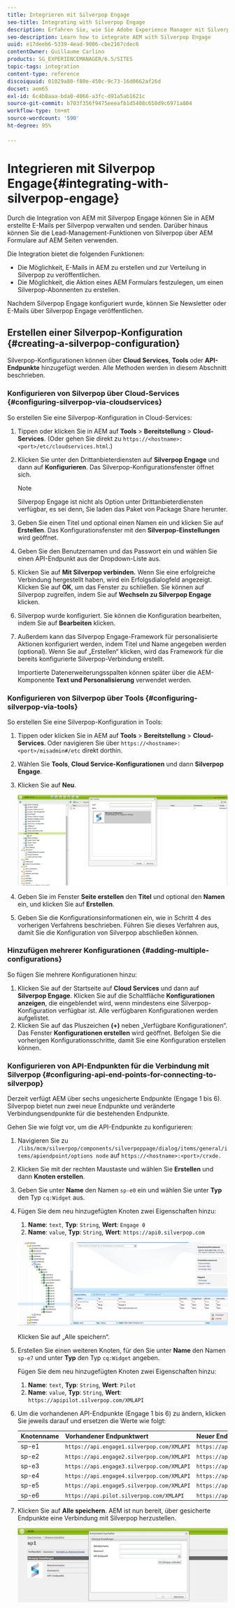 ```yaml
---
title: Integrieren mit Silverpop Engage
seo-title: Integrating with Silverpop Engage
description: Erfahren Sie, wie Sie Adobe Experience Manager mit Silverpop Engage integrieren.
seo-description: Learn how to integrate AEM with Silverpop Engage
uuid: e17deeb6-5339-4ead-9086-cbe2167cdec6
contentOwner: Guillaume Carlino
products: SG_EXPERIENCEMANAGER/6.5/SITES
topic-tags: integration
content-type: reference
discoiquuid: 01029a80-f80e-450c-9c73-16d0662af26d
docset: aem65
exl-id: 6c4b8aaa-bda0-4066-a3fc-d91a5ab1621c
source-git-commit: b703f356f9475eeeafb1d5408c650d9c6971a804
workflow-type: tm+mt
source-wordcount: '590'
ht-degree: 95%

---
```


# Integrieren mit Silverpop Engage{#integrating-with-silverpop-engage}

<!-- THIS ENTIRE TOPIC APPEARS OBSOLETE BECAUSE SILVERPOP NO LONGER EXISTS AND THERE ARE NO REDIRECTS FOR THE DOWNLOAD URL BELOW THAT IS 404.
>[!NOTE]
>
>Silverpop integration is **not** available out of the box. You must download the Silverpop integration package `https://www.adobeaemcloud.com/content/marketplace/marketplaceProxy.html?packagePath=/content/companies/public/adobe/packages/aem620/product/cq-mcm-integrations-silverpop-content` from Package Share and install it on your instance. After you have installed the package, you can configure it as described in this document. -->

Durch die Integration von AEM mit Silverpop Engage können Sie in AEM erstellte E-Mails per Silverpop verwalten und senden. Darüber hinaus können Sie die Lead-Management-Funktionen von Silverpop über AEM Formulare auf AEM Seiten verwenden.

Die Integration bietet die folgenden Funktionen:

* Die Möglichkeit, E-Mails in AEM zu erstellen und zur Verteilung in Silverpop zu veröffentlichen.
* Die Möglichkeit, die Aktion eines AEM Formulars festzulegen, um einen Silverpop-Abonnenten zu erstellen.

Nachdem Silverpop Engage konfiguriert wurde, können Sie Newsletter oder E-Mails über Silverpop Engage veröffentlichen.

## Erstellen einer Silverpop-Konfiguration {#creating-a-silverpop-configuration}

Silverpop-Konfigurationen können über **Cloud Services**, **Tools** oder **API-Endpunkte** hinzugefügt werden. Alle Methoden werden in diesem Abschnitt beschrieben.

### Konfigurieren von Silverpop über Cloud-Services {#configuring-silverpop-via-cloudservices}

So erstellen Sie eine Silverpop-Konfiguration in Cloud-Services:

1. Tippen oder klicken Sie in AEM auf **Tools** > **Bereitstellung** > **Cloud-Services**. (Oder gehen Sie direkt zu `https://<hostname>:<port>/etc/cloudservices.html`.)
1. Klicken Sie unter den Drittanbieterdiensten auf **Silverpop Engage** und dann auf **Konfigurieren**. Das Silverpop-Konfigurationsfenster öffnet sich.

   >[!NOTE]
   >
   >Silverpop Engage ist nicht als Option unter Drittanbieterdiensten verfügbar, es sei denn, Sie laden das Paket von Package Share herunter.

1. Geben Sie einen Titel und optional einen Namen ein und klicken Sie auf **Erstellen**. Das Konfigurationsfenster mit den **Silverpop-Einstellungen** wird geöffnet.
1. Geben Sie den Benutzernamen und das Passwort ein und wählen Sie einen API-Endpunkt aus der Dropdown-Liste aus.
1. Klicken Sie auf **Mit Silverpop verbinden.** Wenn Sie eine erfolgreiche Verbindung hergestellt haben, wird ein Erfolgsdialogfeld angezeigt. Klicken Sie auf **OK**, um das Fenster zu schließen. Sie können auf Silverpop zugreifen, indem Sie auf **Wechseln zu Silverpop Engage** klicken.
1. Silverpop wurde konfiguriert. Sie können die Konfiguration bearbeiten, indem Sie auf **Bearbeiten** klicken.
1. Außerdem kann das Silverpop Engage-Framework für personalisierte Aktionen konfiguriert werden, indem Titel und Name angegeben werden (optional). Wenn Sie auf „Erstellen“ klicken, wird das Framework für die bereits konfigurierte Silverpop-Verbindung erstellt.

   Importierte Datenerweiterungsspalten können später über die AEM-Komponente **Text und Personalisierung** verwendet werden.

### Konfigurieren von Silverpop über Tools {#configuring-silverpop-via-tools}

So erstellen Sie eine Silverpop-Konfiguration in Tools:

1. Tippen oder klicken Sie in AEM auf **Tools** > **Bereitstellung** > **Cloud-Services**. Oder navigieren Sie über `https://<hostname>:<port>/misadmin#/etc` direkt dorthin.
1. Wählen Sie **Tools**, **Cloud Service-Konfigurationen** und dann **Silverpop Engage**.
1. Klicken Sie auf **Neu**.

   ![chlimage_1-6](assets/chlimage_1-6.jpeg)

1. Geben Sie im Fenster **Seite erstellen** den **Titel** und optional den **Namen** ein, und klicken Sie auf **Erstellen**.
1. Geben Sie die Konfigurationsinformationen ein, wie in Schritt 4 des vorherigen Verfahrens beschrieben. Führen Sie dieses Verfahren aus, damit Sie die Konfiguration von Silverpop abschließen können.

### Hinzufügen mehrerer Konfigurationen {#adding-multiple-configurations}

So fügen Sie mehrere Konfigurationen hinzu:

1. Klicken Sie auf der Startseite auf **Cloud Services** und dann auf **Silverpop Engage**. Klicken Sie auf die Schaltfläche **Konfigurationen anzeigen**, die eingeblendet wird, wenn mindestens eine Silverpop-Konfiguration verfügbar ist. Alle verfügbaren Konfigurationen werden aufgelistet.
1. Klicken Sie auf das Pluszeichen **(+)** neben „Verfügbare Konfigurationen“. Das Fenster **Konfigurationen erstellen** wird geöffnet. Befolgen Sie die vorherigen Konfigurationsschritte, damit Sie eine Konfiguration erstellen können.

### Konfigurieren von API-Endpunkten für die Verbindung mit Silverpop {#configuring-api-end-points-for-connecting-to-silverpop}

Derzeit verfügt AEM über sechs ungesicherte Endpunkte (Engage 1 bis 6). Silverpop bietet nun zwei neue Endpunkte und veränderte Verbindungsendpunkte für die bestehenden Endpunkte.

Gehen Sie wie folgt vor, um die API-Endpunkte zu konfigurieren:

1. Navigieren Sie zu `/libs/mcm/silverpop/components/silverpoppage/dialog/items/general/items/apiendpoint/options node` auf `https://<hostname>:<port>/crxde.`
1. Klicken Sie mit der rechten Maustaste und wählen Sie **Erstellen** und dann **Knoten erstellen**.
1. Geben Sie unter **Name** den Namen `sp-e0` ein und wählen Sie unter **Typ** den Typ `cq:Widget` aus.
1. Fügen Sie dem neu hinzugefügten Knoten zwei Eigenschaften hinzu:

   1. **Name**: `text`, **Typ**: `String`, **Wert**: `Engage 0`
   1. **Name**: `value`, **Typ**: `String`, **Wert**: `https://api0.silverpop.com`

   ![chlimage_1-42](assets/chlimage_1-42.png)

   Klicken Sie auf „Alle speichern“.

1. Erstellen Sie einen weiteren Knoten, für den Sie unter **Name** den Namen `sp-e7` und unter **Typ** den Typ `cq:Widget` angeben.

   Fügen Sie dem neu hinzugefügten Knoten zwei Eigenschaften hinzu:

   1. **Name**: `text`, **Typ**: `String`, **Wert**: `Pilot`
   1. **Name**: `value`, **Typ**: `String`, **Wert**: `https://apipilot.silverpop.com/XMLAPI`

1. Um die vorhandenen API-Endpunkte (Engage 1 bis 6) zu ändern, klicken Sie jeweils darauf und ersetzen die Werte wie folgt:

   | **Knotenname** | **Vorhandener Endpunktwert** | **Neuer Endpunktwert** |
   |---|---|---|
   | sp-e1 | `https://api.engage1.silverpop.com/XMLAPI` | `https://api1.silverpop.com` |
   | sp-e2 | `https://api.engage2.silverpop.com/XMLAPI` | `https://api2.silverpop.com` |
   | sp-e3 | `https://api.engage3.silverpop.com/XMLAPI` | `https://api3.silverpop.com` |
   | sp-e4 | `https://api.engage4.silverpop.com/XMLAPI` | `https://api4.silverpop.com` |
   | sp-e5 | `https://api.engage5.silverpop.com/XMLAPI` | `https://api5.silverpop.com` |
   | sp-e6 | `https://api.pilot.silverpop.com/XMLAPI` | `https://api6.silverpop.com` |

1. Klicken Sie auf **Alle speichern**. AEM ist nun bereit, über gesicherte Endpunkte eine Verbindung mit Silverpop herzustellen.

   ![chlimage_1-7](assets/chlimage_1-7.jpeg)
